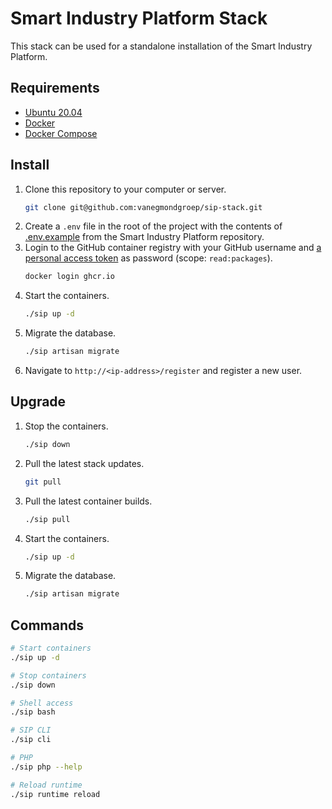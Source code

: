 # Smart Industry Platform Stack

This stack can be used for a standalone installation of the Smart Industry Platform.

## Requirements

* [Ubuntu 20.04](https://ubuntu.com/)
* [Docker](https://docs.docker.com/engine/install/ubuntu/)
* [Docker Compose](https://docs.docker.com/compose/install/)

## Install

1. Clone this repository to your computer or server.
   ```bash
   git clone git@github.com:vanegmondgroep/sip-stack.git 
   ```
1. Create a `.env` file in the root of the project with the contents of [.env.example](https://github.com/vanegmondgroep/smart-industry-platform/blob/main/.env.example) from the Smart Industry Platform repository.
1. Login to the GitHub container registry with your GitHub username and [a personal access token](https://docs.github.com/en/github/authenticating-to-github/keeping-your-account-and-data-secure/creating-a-personal-access-token) as password (scope: `read:packages`). 
   ```bash
   docker login ghcr.io
   ```
1. Start the containers.
   ```bash
   ./sip up -d
   ```
1. Migrate the database.
   ```bash
   ./sip artisan migrate
   ```
1. Navigate to `http://<ip-address>/register` and register a new user.


## Upgrade

1. Stop the containers.
   ```bash
   ./sip down
   ```
1. Pull the latest stack updates.
   ```bash
   git pull
   ```
1. Pull the latest container builds.
   ```bash
   ./sip pull 
   ```
1. Start the containers.
   ```bash
   ./sip up -d
   ```
1. Migrate the database.
   ```bash
   ./sip artisan migrate
   ```

## Commands

```bash
# Start containers
./sip up -d

# Stop containers
./sip down

# Shell access
./sip bash

# SIP CLI
./sip cli

# PHP
./sip php --help

# Reload runtime
./sip runtime reload
```
